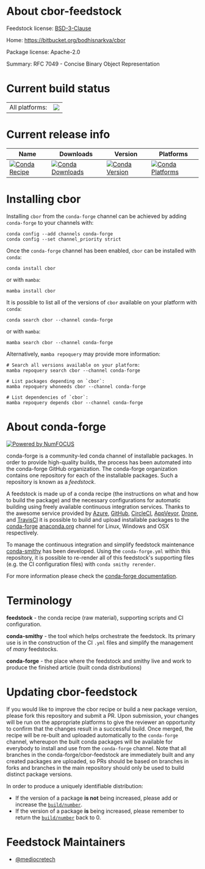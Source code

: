 About cbor-feedstock
====================

Feedstock license: [BSD-3-Clause](https://github.com/conda-forge/cbor-feedstock/blob/main/LICENSE.txt)

Home: https://bitbucket.org/bodhisnarkva/cbor

Package license: Apache-2.0

Summary: RFC 7049 - Concise Binary Object Representation

Current build status
====================


<table><tr><td>All platforms:</td>
    <td>
      <a href="https://dev.azure.com/conda-forge/feedstock-builds/_build/latest?definitionId=24465&branchName=main">
        <img src="https://dev.azure.com/conda-forge/feedstock-builds/_apis/build/status/cbor-feedstock?branchName=main">
      </a>
    </td>
  </tr>
</table>

Current release info
====================

| Name | Downloads | Version | Platforms |
| --- | --- | --- | --- |
| [![Conda Recipe](https://img.shields.io/badge/recipe-cbor-green.svg)](https://anaconda.org/conda-forge/cbor) | [![Conda Downloads](https://img.shields.io/conda/dn/conda-forge/cbor.svg)](https://anaconda.org/conda-forge/cbor) | [![Conda Version](https://img.shields.io/conda/vn/conda-forge/cbor.svg)](https://anaconda.org/conda-forge/cbor) | [![Conda Platforms](https://img.shields.io/conda/pn/conda-forge/cbor.svg)](https://anaconda.org/conda-forge/cbor) |

Installing cbor
===============

Installing `cbor` from the `conda-forge` channel can be achieved by adding `conda-forge` to your channels with:

```
conda config --add channels conda-forge
conda config --set channel_priority strict
```

Once the `conda-forge` channel has been enabled, `cbor` can be installed with `conda`:

```
conda install cbor
```

or with `mamba`:

```
mamba install cbor
```

It is possible to list all of the versions of `cbor` available on your platform with `conda`:

```
conda search cbor --channel conda-forge
```

or with `mamba`:

```
mamba search cbor --channel conda-forge
```

Alternatively, `mamba repoquery` may provide more information:

```
# Search all versions available on your platform:
mamba repoquery search cbor --channel conda-forge

# List packages depending on `cbor`:
mamba repoquery whoneeds cbor --channel conda-forge

# List dependencies of `cbor`:
mamba repoquery depends cbor --channel conda-forge
```


About conda-forge
=================

[![Powered by
NumFOCUS](https://img.shields.io/badge/powered%20by-NumFOCUS-orange.svg?style=flat&colorA=E1523D&colorB=007D8A)](https://numfocus.org)

conda-forge is a community-led conda channel of installable packages.
In order to provide high-quality builds, the process has been automated into the
conda-forge GitHub organization. The conda-forge organization contains one repository
for each of the installable packages. Such a repository is known as a *feedstock*.

A feedstock is made up of a conda recipe (the instructions on what and how to build
the package) and the necessary configurations for automatic building using freely
available continuous integration services. Thanks to the awesome service provided by
[Azure](https://azure.microsoft.com/en-us/services/devops/), [GitHub](https://github.com/),
[CircleCI](https://circleci.com/), [AppVeyor](https://www.appveyor.com/),
[Drone](https://cloud.drone.io/welcome), and [TravisCI](https://travis-ci.com/)
it is possible to build and upload installable packages to the
[conda-forge](https://anaconda.org/conda-forge) [anaconda.org](https://anaconda.org/)
channel for Linux, Windows and OSX respectively.

To manage the continuous integration and simplify feedstock maintenance
[conda-smithy](https://github.com/conda-forge/conda-smithy) has been developed.
Using the ``conda-forge.yml`` within this repository, it is possible to re-render all of
this feedstock's supporting files (e.g. the CI configuration files) with ``conda smithy rerender``.

For more information please check the [conda-forge documentation](https://conda-forge.org/docs/).

Terminology
===========

**feedstock** - the conda recipe (raw material), supporting scripts and CI configuration.

**conda-smithy** - the tool which helps orchestrate the feedstock.
                   Its primary use is in the construction of the CI ``.yml`` files
                   and simplify the management of *many* feedstocks.

**conda-forge** - the place where the feedstock and smithy live and work to
                  produce the finished article (built conda distributions)


Updating cbor-feedstock
=======================

If you would like to improve the cbor recipe or build a new
package version, please fork this repository and submit a PR. Upon submission,
your changes will be run on the appropriate platforms to give the reviewer an
opportunity to confirm that the changes result in a successful build. Once
merged, the recipe will be re-built and uploaded automatically to the
`conda-forge` channel, whereupon the built conda packages will be available for
everybody to install and use from the `conda-forge` channel.
Note that all branches in the conda-forge/cbor-feedstock are
immediately built and any created packages are uploaded, so PRs should be based
on branches in forks and branches in the main repository should only be used to
build distinct package versions.

In order to produce a uniquely identifiable distribution:
 * If the version of a package **is not** being increased, please add or increase
   the [``build/number``](https://docs.conda.io/projects/conda-build/en/latest/resources/define-metadata.html#build-number-and-string).
 * If the version of a package **is** being increased, please remember to return
   the [``build/number``](https://docs.conda.io/projects/conda-build/en/latest/resources/define-metadata.html#build-number-and-string)
   back to 0.

Feedstock Maintainers
=====================

* [@mediocretech](https://github.com/mediocretech/)

